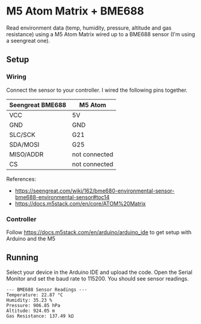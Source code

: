 # M5 Atom Matrix + BME688

Read environment data (temp, humidity, pressure, altitude and gas resistance) using a M5 Atom Matrix wired up to a BME688 sensor (I'm using a seengreat one).

## Setup

### Wiring

Connect the sensor to your controller. I wired the following pins together.

| Seengreat BME688 | M5 Atom       |
| ---------------- | ------------- |
| VCC              | 5V            |
| GND              | GND           |
| SLC/SCK          | G21           |
| SDA/MOSI         | G25           |
| MISO/ADDR        | not connected |
| CS               | not connected |

References:

- https://seengreat.com/wiki/162/bme680-environmental-sensor-bme688-environmental-sensor#toc14
- https://docs.m5stack.com/en/core/ATOM%20Matrix

### Controller

Follow https://docs.m5stack.com/en/arduino/arduino_ide to get setup with Arduino and the M5

## Running

Select your device in the Arduino IDE and upload the code. Open the Serial Monitor and set the baud rate to 115200. You should see sensor readings.

```
--- BME688 Sensor Readings ---
Temperature: 22.87 °C
Humidity: 35.23 %
Pressure: 906.85 hPa
Altitude: 924.05 m
Gas Resistance: 137.49 kΩ
```
